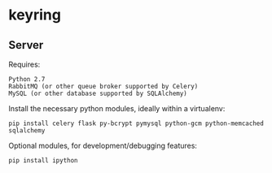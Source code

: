 keyring
=======


Server
------

Requires:

	Python 2.7
	RabbitMQ (or other queue broker supported by Celery)
	MySQL (or other database supported by SQLAlchemy)
	
Install the necessary python modules, ideally within a virtualenv:

	pip install celery flask py-bcrypt pymysql python-gcm python-memcached sqlalchemy

Optional modules, for development/debugging features:

	pip install ipython
